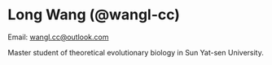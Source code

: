 # Long Wang (@wangl-cc)

Email: <wangl.cc@outlook.com>

Master student of theoretical evolutionary biology in Sun Yat-sen University.
